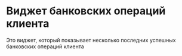 # Виджет банковских операций клиента
Это виджет, который показывает несколько последних успешных банковских операций клиента
